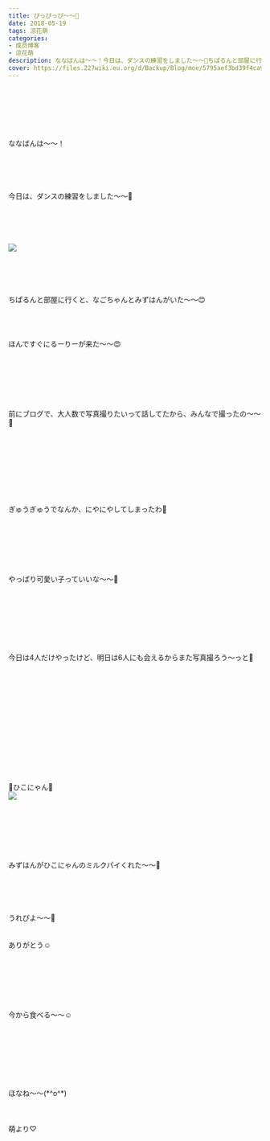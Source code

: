 ```yaml
---
title: ぴっぴっぴ〜〜💓
date: 2018-05-19
tags: 涼花萌
categories: 
- 成员博客
- 涼花萌
description: ななばんは〜〜！今日は、ダンスの練習をしました〜〜🤗ちぱるんと部屋に行くと、なごちゃんとみずはんがいた〜〜😊ほんですぐにるーりーが来た〜〜😍...
cover: https://files.227wiki.eu.org/d/Backup/Blog/moe/5795aef3bd39f4ca9802df56b2937.jpg 
---
```

<div class="blog_detail__main">
<br/>
<br/>
<br/>
<br/>
<br/>
<br/>
ななばんは〜〜！<br/>
<br/>
<br/>
<br/>
<br/>
<br/>
今日は、ダンスの練習をしました〜〜🤗<br/>
<br/>
<br/>
<br/>
<br/>
<br/>
<img src="https://files.227wiki.eu.org/d/Backup/Blog/moe/5795aef3bd39f4ca9802df56b2937.jpg"><br/>
<br/>
<br/>
<br/>
<br/>
<br/>
ちぱるんと部屋に行くと、なごちゃんとみずはんがいた〜〜😊<br/>
<br/>
<br/>
<br/>
<br/>
ほんですぐにるーりーが来た〜〜😍<br/>
<br/>
<br/>
<br/>
<br/>
<br/>
<br/>
<br/>
前にブログで、大人数で写真撮りたいって話してたから、みんなで撮ったの〜〜💓<br/>
<br/>
<br/>
<br/>
<br/>
<br/>
<br/>
<br/>
<br/>
<br/>
ぎゅうぎゅうでなんか、にやにやしてしまったわ🙈<br/>
<br/>
<br/>
<br/>
<br/>
<br/>
<br/>
<br/>
やっぱり可愛い子っていいな〜〜💓<br/>
<br/>
<br/>
<br/>
<br/>
<br/>
<br/>
<br/>
<br/>
今日は4人だけやったけど、明日は6人にも会えるからまた写真撮ろう〜っと🤗<br/>
<br/>
<br/>
<br/>
<br/>
<br/>
<br/>
<br/>
<br/>
<br/>
<br/>
<br/>
<br/>
<br/>
<br/>
💓ひこにゃん💓<br/>
<img src="https://files.227wiki.eu.org/d/Backup/Blog/moe/5795aef3bd39f4ca9802df56b2937-01.jpg"><br/>
<br/>
<br/>
<br/>
<br/>
<br/>
<br/>
<br/>
みずはんがひこにゃんのミルクパイくれた〜〜💓<br/>
<br/>
<br/>
<br/>
<br/>
<br/>
うれぴよ〜〜🐥<br/>
<br/>
<br/>
ありがとう☺️<br/>
<br/>
<br/>
<br/>
<br/>
<br/>
<br/>
<br/>
今から食べる〜〜☺️<br/>
<br/>
<br/>
<br/>
<br/>
<br/>
<br/>
<br/>
<br/>
ほなね〜〜(*^o^*)<br/>
<br/>
<br/>
<br/>
萌より♡
<!--twitter-->

<!--//twitter-->
</img></img></div>